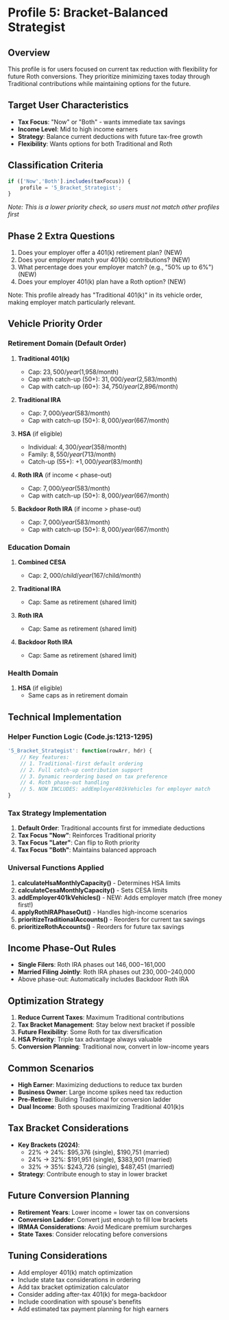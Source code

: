 # Profile 5: Bracket-Balanced Strategist

## Overview
This profile is for users focused on current tax reduction with flexibility for future Roth conversions. They prioritize minimizing taxes today through Traditional contributions while maintaining options for the future.

## Target User Characteristics
- **Tax Focus**: "Now" or "Both" - wants immediate tax savings
- **Income Level**: Mid to high income earners
- **Strategy**: Balance current deductions with future tax-free growth
- **Flexibility**: Wants options for both Traditional and Roth

## Classification Criteria
```javascript
if (['Now','Both'].includes(taxFocus)) {
    profile = '5_Bracket_Strategist';
}
```
*Note: This is a lower priority check, so users must not match other profiles first*

## Phase 2 Extra Questions
1. Does your employer offer a 401(k) retirement plan? (NEW)
2. Does your employer match your 401(k) contributions? (NEW)
3. What percentage does your employer match? (e.g., "50% up to 6%") (NEW)
4. Does your employer 401(k) plan have a Roth option? (NEW)

Note: This profile already has "Traditional 401(k)" in its vehicle order, making employer match particularly relevant.

## Vehicle Priority Order

### Retirement Domain (Default Order)
1. **Traditional 401(k)**
   - Cap: $23,500/year ($1,958/month)
   - Cap with catch-up (50+): $31,000/year ($2,583/month)
   - Cap with catch-up (60+): $34,750/year ($2,896/month)
   
2. **Traditional IRA**
   - Cap: $7,000/year ($583/month)
   - Cap with catch-up (50+): $8,000/year ($667/month)
   
3. **HSA** (if eligible)
   - Individual: $4,300/year ($358/month)
   - Family: $8,550/year ($713/month)
   - Catch-up (55+): +$1,000/year ($83/month)
   
4. **Roth IRA** (if income < phase-out)
   - Cap: $7,000/year ($583/month)
   - Cap with catch-up (50+): $8,000/year ($667/month)
   
5. **Backdoor Roth IRA** (if income > phase-out)
   - Cap: $7,000/year ($583/month)
   - Cap with catch-up (50+): $8,000/year ($667/month)

### Education Domain
1. **Combined CESA**
   - Cap: $2,000/child/year ($167/child/month)
   
2. **Traditional IRA**
   - Cap: Same as retirement (shared limit)
   
3. **Roth IRA**
   - Cap: Same as retirement (shared limit)
   
4. **Backdoor Roth IRA**
   - Cap: Same as retirement (shared limit)

### Health Domain
1. **HSA** (if eligible)
   - Same caps as in retirement domain

## Technical Implementation

### Helper Function Logic (Code.js:1213-1295)
```javascript
'5_Bracket_Strategist': function(rowArr, hdr) {
    // Key features:
    // 1. Traditional-first default ordering
    // 2. Full catch-up contribution support
    // 3. Dynamic reordering based on tax preference
    // 4. Roth phase-out handling
    // 5. NOW INCLUDES: addEmployer401kVehicles for employer match
}
```

### Tax Strategy Implementation
1. **Default Order**: Traditional accounts first for immediate deductions
2. **Tax Focus "Now"**: Reinforces Traditional priority
3. **Tax Focus "Later"**: Can flip to Roth priority
4. **Tax Focus "Both"**: Maintains balanced approach

### Universal Functions Applied
1. **calculateHsaMonthlyCapacity()** - Determines HSA limits
2. **calculateCesaMonthlyCapacity()** - Sets CESA limits
3. **addEmployer401kVehicles()** - NEW: Adds employer match (free money first!)
4. **applyRothIRAPhaseOut()** - Handles high-income scenarios
5. **prioritizeTraditionalAccounts()** - Reorders for current tax savings
6. **prioritizeRothAccounts()** - Reorders for future tax savings

## Income Phase-Out Rules
- **Single Filers**: Roth IRA phases out $146,000-$161,000
- **Married Filing Jointly**: Roth IRA phases out $230,000-$240,000
- Above phase-out: Automatically includes Backdoor Roth IRA

## Optimization Strategy
1. **Reduce Current Taxes**: Maximum Traditional contributions
2. **Tax Bracket Management**: Stay below next bracket if possible
3. **Future Flexibility**: Some Roth for tax diversification
4. **HSA Priority**: Triple tax advantage always valuable
5. **Conversion Planning**: Traditional now, convert in low-income years

## Common Scenarios
- **High Earner**: Maximizing deductions to reduce tax burden
- **Business Owner**: Large income spikes need tax reduction
- **Pre-Retiree**: Building Traditional for conversion ladder
- **Dual Income**: Both spouses maximizing Traditional 401(k)s

## Tax Bracket Considerations
- **Key Brackets (2024)**:
  - 22% → 24%: $95,376 (single), $190,751 (married)
  - 24% → 32%: $191,951 (single), $383,901 (married)
  - 32% → 35%: $243,726 (single), $487,451 (married)
- **Strategy**: Contribute enough to stay in lower bracket

## Future Conversion Planning
- **Retirement Years**: Lower income = lower tax on conversions
- **Conversion Ladder**: Convert just enough to fill low brackets
- **IRMAA Considerations**: Avoid Medicare premium surcharges
- **State Taxes**: Consider relocating before conversions

## Tuning Considerations
- Add employer 401(k) match optimization
- Include state tax considerations in ordering
- Add tax bracket optimization calculator
- Consider adding after-tax 401(k) for mega-backdoor
- Include coordination with spouse's benefits
- Add estimated tax payment planning for high earners